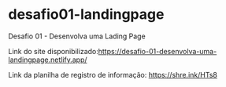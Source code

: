 # desafio01-landingpage
Desafio 01 - Desenvolva uma Lading Page

Link do site disponibilizado:https://desafio-01-desenvolva-uma-landingpage.netlify.app/

Link da planilha de registro de informação: https://shre.ink/HTs8
